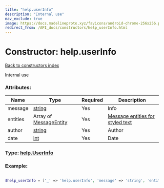 ```yaml
---
title: "help.userInfo"
description: "Internal use"
nav_exclude: true
image: https://docs.madelineproto.xyz/favicons/android-chrome-256x256.png
redirect_from: /API_docs/constructors/help_userInfo.html
---
```

# Constructor: help.userInfo  
[Back to constructors index](/API_docs/constructors/index.html)



Internal use

### Attributes:

| Name     |    Type       | Required | Description |
|----------|---------------|----------|-------------|
|message|[string](/API_docs/types/string.html) | Yes|Info|
|entities|Array of [MessageEntity](/API_docs/types/MessageEntity.html) | Yes|[Message entities for styled text](https://core.telegram.org/api/entities)|
|author|[string](/API_docs/types/string.html) | Yes|Author|
|date|[int](/API_docs/types/int.html) | Yes|Date|



### Type: [help.UserInfo](/API_docs/types/help.UserInfo.html)


### Example:

```php

$help_userInfo = ['_' => 'help.userInfo', 'message' => 'string', 'entities' => [MessageEntity, MessageEntity], 'author' => 'string', 'date' => int];
```  
